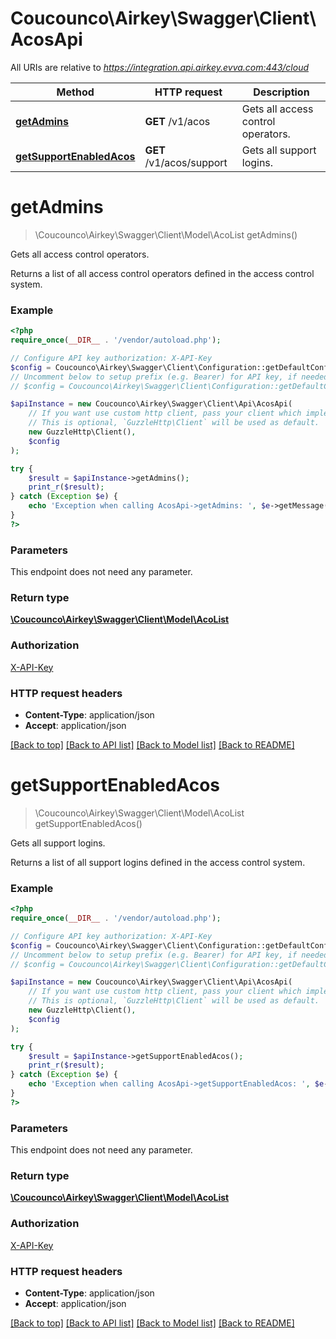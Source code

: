 # Coucounco\Airkey\Swagger\Client\AcosApi

All URIs are relative to *https://integration.api.airkey.evva.com:443/cloud*

Method | HTTP request | Description
------------- | ------------- | -------------
[**getAdmins**](AcosApi.md#getAdmins) | **GET** /v1/acos | Gets all access control operators.
[**getSupportEnabledAcos**](AcosApi.md#getSupportEnabledAcos) | **GET** /v1/acos/support | Gets all support logins.


# **getAdmins**
> \Coucounco\Airkey\Swagger\Client\Model\AcoList getAdmins()

Gets all access control operators.

Returns a list of all access control operators defined in the access control system.

### Example
```php
<?php
require_once(__DIR__ . '/vendor/autoload.php');

// Configure API key authorization: X-API-Key
$config = Coucounco\Airkey\Swagger\Client\Configuration::getDefaultConfiguration()->setApiKey('X-API-Key', 'YOUR_API_KEY');
// Uncomment below to setup prefix (e.g. Bearer) for API key, if needed
// $config = Coucounco\Airkey\Swagger\Client\Configuration::getDefaultConfiguration()->setApiKeyPrefix('X-API-Key', 'Bearer');

$apiInstance = new Coucounco\Airkey\Swagger\Client\Api\AcosApi(
    // If you want use custom http client, pass your client which implements `GuzzleHttp\ClientInterface`.
    // This is optional, `GuzzleHttp\Client` will be used as default.
    new GuzzleHttp\Client(),
    $config
);

try {
    $result = $apiInstance->getAdmins();
    print_r($result);
} catch (Exception $e) {
    echo 'Exception when calling AcosApi->getAdmins: ', $e->getMessage(), PHP_EOL;
}
?>
```

### Parameters
This endpoint does not need any parameter.

### Return type

[**\Coucounco\Airkey\Swagger\Client\Model\AcoList**](../Model/AcoList.md)

### Authorization

[X-API-Key](../../README.md#X-API-Key)

### HTTP request headers

 - **Content-Type**: application/json
 - **Accept**: application/json

[[Back to top]](#) [[Back to API list]](../../README.md#documentation-for-api-endpoints) [[Back to Model list]](../../README.md#documentation-for-models) [[Back to README]](../../README.md)

# **getSupportEnabledAcos**
> \Coucounco\Airkey\Swagger\Client\Model\AcoList getSupportEnabledAcos()

Gets all support logins.

Returns a list of all support logins defined in the access control system.

### Example
```php
<?php
require_once(__DIR__ . '/vendor/autoload.php');

// Configure API key authorization: X-API-Key
$config = Coucounco\Airkey\Swagger\Client\Configuration::getDefaultConfiguration()->setApiKey('X-API-Key', 'YOUR_API_KEY');
// Uncomment below to setup prefix (e.g. Bearer) for API key, if needed
// $config = Coucounco\Airkey\Swagger\Client\Configuration::getDefaultConfiguration()->setApiKeyPrefix('X-API-Key', 'Bearer');

$apiInstance = new Coucounco\Airkey\Swagger\Client\Api\AcosApi(
    // If you want use custom http client, pass your client which implements `GuzzleHttp\ClientInterface`.
    // This is optional, `GuzzleHttp\Client` will be used as default.
    new GuzzleHttp\Client(),
    $config
);

try {
    $result = $apiInstance->getSupportEnabledAcos();
    print_r($result);
} catch (Exception $e) {
    echo 'Exception when calling AcosApi->getSupportEnabledAcos: ', $e->getMessage(), PHP_EOL;
}
?>
```

### Parameters
This endpoint does not need any parameter.

### Return type

[**\Coucounco\Airkey\Swagger\Client\Model\AcoList**](../Model/AcoList.md)

### Authorization

[X-API-Key](../../README.md#X-API-Key)

### HTTP request headers

 - **Content-Type**: application/json
 - **Accept**: application/json

[[Back to top]](#) [[Back to API list]](../../README.md#documentation-for-api-endpoints) [[Back to Model list]](../../README.md#documentation-for-models) [[Back to README]](../../README.md)

